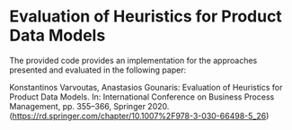 # Evaluation of Heuristics for Product Data Models

The provided code provides an implementation for the approaches presented and evaluated in the following paper:

Konstantinos Varvoutas, Anastasios Gounaris: Evaluation of Heuristics for Product Data Models. In: International Conference on Business Process Management, pp. 355–366, Springer 2020. (https://rd.springer.com/chapter/10.1007%2F978-3-030-66498-5_26)
